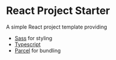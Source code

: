 # React Project Starter

A simple React project template providing
* [Sass](https://sass-lang.com/) for styling
* [Typescript](https://www.typescriptlang.org/)
* [Parcel](https://en.parceljs.org/) for bundling
